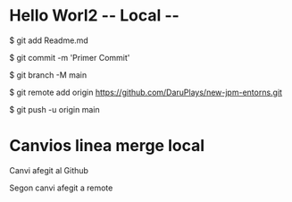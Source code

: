 # Hello Worl2 -- Local --



$ git add Readme.md

$ git commit -m 'Primer Commit'

$ git branch -M main

$ git remote add origin https://github.com/DaruPlays/new-jpm-entorns.git

$ git push -u origin main 

# Canvios linea merge local


 Canvi afegit al Github
 
 
 Segon canvi afegit a remote
